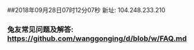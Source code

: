 ##2018年09月28日07时12分07秒 新址: 104.248.233.210
### 兔友常见问题及解答: https://github.com/wanggonging/d/blob/w/FAQ.md
